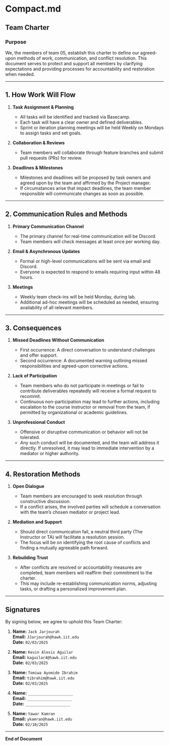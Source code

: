 # Compact.md

## Team Charter

### Purpose
We, the members of team 05, establish this charter to define our agreed-upon methods of work, communication, and conflict resolution. This document serves to protect and support all members by clarifying expectations and providing processes for accountability and restoration when needed.

---

## 1. How Work Will Flow
1. **Task Assignment & Planning**  
   - All tasks will be identified and tracked via Basecamp.  
   - Each task will have a clear owner and defined deliverables.  
   - Sprint or iteration planning meetings will be held Weekly on Mondays to assign tasks and set goals.

2. **Collaboration & Reviews**  
   - Team members will collaborate through feature branches and submit pull requests (PRs) for review.    

3. **Deadlines & Milestones**  
   - Milestones and deadlines will be proposed by task owners and agreed upon by the team and affirmed by the Project manager.  
   - If circumstances arise that impact deadlines, the team member responsible will communicate changes as soon as possible.

---

## 2. Communication Rules and Methods
1. **Primary Communication Channel**  
   - The primary channel for real-time communication will be Discord.
   - Team members will check messages at least once per working day.

2. **Email & Asynchronous Updates**  
   - Formal or high-level communications will be sent via email and Discord.  
   - Everyone is expected to respond to emails requiring input within 48 hours.

3. **Meetings**  
   - Weekly team check-ins will be held Monday, during lab.  
   - Additional ad-hoc meetings will be scheduled as needed, ensuring availability of all relevant members.

---

## 3. Consequences
1. **Missed Deadlines Without Communication**  
   - First occurrence: A direct conversation to understand challenges and offer support.  
   - Second occurrence: A documented warning outlining missed responsibilities and agreed-upon corrective actions.

2. **Lack of Participation**  
   - Team members who do not participate in meetings or fail to contribute deliverables repeatedly will receive a formal request to recommit.  
   - Continuous non-participation may lead to further actions, including escalation to the course instructor or removal from the team, if permitted by organizational or academic guidelines.

3. **Unprofessional Conduct**  
   - Offensive or disruptive communication or behavior will not be tolerated.  
   - Any such conduct will be documented, and the team will address it directly. If unresolved, it may lead to immediate intervention by a mediator or higher authority.

---

## 4. Restoration Methods
1. **Open Dialogue**  
   - Team members are encouraged to seek resolution through constructive discussion.  
   - If a conflict arises, the involved parties will schedule a conversation with the team’s chosen mediator or project lead.

2. **Mediation and Support**  
   - Should direct communication fail, a neutral third party (The Instructor or  TA) will facilitate a resolution session.  
   - The focus will be on identifying the root cause of conflicts and finding a mutually agreeable path forward.

3. **Rebuilding Trust**  
   - After conflicts are resolved or accountability measures are completed, team members will reaffirm their commitment to the charter.  
   - This may include re-establishing communication norms, adjusting tasks, or drafting a personalized improvement plan.

---

## Signatures

By signing below, we agree to uphold this Team Charter:

1. **Name:** `Jack Jarjourah`  
   **Email:** `JJarjourah@hawk.iit.edu`  
   **Date:** `02/03/2025`  

2. **Name:** `Kevin Alexis Aguilar`  
   **Email:** `kaguilar4@hawk.iit.edu`  
   **Date:** `02/03/2025`  

3. **Name:** `Tomiwa Ayomide Ibrahim`  
   **Email:** `tibrahim@hawk.iit.edu`  
   **Date:** `02/03/2025`  

4. **Name:** `____________________`  
   **Email:** `____________________`  
   **Date:** `____________________`

5. **Name:** `Yawar Kamran`  
   **Email:** `ykamran@hawk.iit.edu`  
   **Date:** `02/10/2025`

---

**End of Document**
